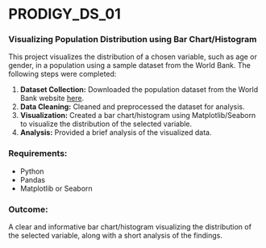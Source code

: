 # PRODIGY_DS_01
 
### Visualizing Population Distribution using Bar Chart/Histogram

This project visualizes the distribution of a chosen variable, such as age or gender, in a population using a sample dataset from the World Bank. The following steps were completed:

1. **Dataset Collection:** Downloaded the population dataset from the World Bank website [here](https://data.worldbank.org/indicator/SP.POP.TOTL).
2. **Data Cleaning:** Cleaned and preprocessed the dataset for analysis.
3. **Visualization:** Created a bar chart/histogram using Matplotlib/Seaborn to visualize the distribution of the selected variable.
4. **Analysis:** Provided a brief analysis of the visualized data.

### Requirements:
- Python
- Pandas
- Matplotlib or Seaborn

### Outcome:
A clear and informative bar chart/histogram visualizing the distribution of the selected variable, along with a short analysis of the findings.
